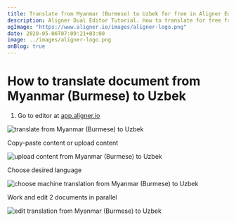 ```yaml
---
title: Translate from Myanmar (Burmese) to Uzbek for free in Aligner Editor
description: Aligner Dual Editor Tutorial. How to translate for free from Myanmar (Burmese) to Uzbek. Aligner is multilingual document management platform. 
ogImage: "https://www.aligner.io/images/aligner-logo.png"
date: 2020-05-06T07:09:21+03:00
image: ../images/aligner-logo.png
onBlog: true
---
```


# How to translate document from Myanmar (Burmese) to Uzbek

1. Go to editor at [app.aligner.io](https://app.aligner.io "Aligner App web page")

![translate from Myanmar (Burmese) to Uzbek](../aligner-blank-editor.png "translate from Myanmar (Burmese) to Uzbek")

Copy-paste content or upload content

![upload content from Myanmar (Burmese) to Uzbek](../aligner-uploaded-document.png "upload content from Myanmar (Burmese) to Uzbek")

Choose desired language

![choose machine translation from Myanmar (Burmese) to Uzbek](../aligner-language-dropdown.png "choose machine translation from Myanmar (Burmese) to Uzbek")

Work and edit 2 documents in parallel

![edit translation from Myanmar (Burmese) to Uzbek](../aligner-double-sitded-editor.png "edit translation from Myanmar (Burmese) to Uzbek")

